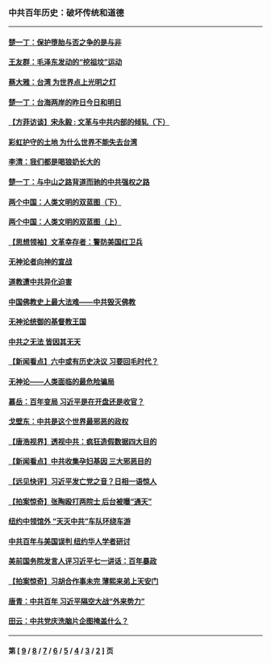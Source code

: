 ### 中共百年历史：破坏传统和道德
---
#### [楚一丁：保护堕胎与否之争的是与非](../../pages/nf1176114/n13815642.md?12130430) 
#### [王友群：毛泽东发动的“挖祖坟”运动](../../pages/nf1176114/n13723639.md?12130430) 
#### [蔡大雅：台湾 为世界点上光明之灯](../../pages/nf1176114/n13531530.md?12130430) 
#### [楚一丁：台海两岸的昨日今日和明日](../../pages/nf1176114/n13531468.md?12130430) 
#### [【方菲访谈】宋永毅 : 文革与中共内部的倾轧（下）](../../pages/nf1176114/n13486836.md?12130430) 
#### [彩虹护守的土地 为什么世界不能失去台湾](../../pages/nf1176114/n13476849.md?12130430) 
#### [李清：我们都是喝狼奶长大的](../../pages/nf1176114/n13471478.md?12130430) 
#### [楚一丁：与中山之路背道而驰的中共强权之路](../../pages/nf1176114/n13437270.md?12130430) 
#### [两个中国：人类文明的双蓝图（下）](../../pages/nf1176114/n13423132.md?12130430) 
#### [两个中国：人类文明的双蓝图（上）](../../pages/nf1176114/n13422687.md?12130430) 
#### [【思想领袖】文革幸存者：警防美国红卫兵](../../pages/nf1176114/n13339289.md?12130430) 
#### [无神论者向神的宣战](../../pages/nf1176114/n13281535.md?12130430) 
#### [道教遭中共异化迫害](../../pages/nf1176114/n13281463.md?12130430) 
#### [中国佛教史上最大法难——中共毁灭佛教](../../pages/nf1176114/n13281397.md?12130430) 
#### [无神论统御的基督教王国](../../pages/nf1176114/n13281280.md?12130430) 
#### [中共之无法 皆因其无天](../../pages/nf1176114/n13281088.md?12130430) 
#### [【新闻看点】六中或有历史决议 习要回毛时代？](../../pages/nf1176114/n13222895.md?12130430) 
#### [无神论——人类面临的最危险骗局](../../pages/nf1176114/n13196137.md?12130430) 
#### [慕岳：百年变局 习近平是在开盘还是收官？](../../pages/nf1176114/n13206516.md?12130430) 
#### [戈壁东：中共是这个世界最邪恶的政权](../../pages/nf1176114/n13085641.md?12130430) 
#### [【唐浩视界】透视中共：疯狂造假数据四大目的](../../pages/nf1176114/n13080590.md?12130430) 
#### [【新闻看点】中共收集孕妇基因 三大邪恶目的](../../pages/nf1176114/n13077182.md?12130430) 
#### [【远见快评】习近平发亡党之音？日相一语惊人](../../pages/nf1176114/n13074809.md?12130430) 
#### [【拍案惊奇】张陶殴打两院士 后台被曝“通天”](../../pages/nf1176114/n13070496.md?12130430) 
#### [纽约中领馆外 “天灭中共”车队环绕车游](../../pages/nf1176114/n13070693.md?12130430) 
#### [中共百年与美国误判 纽约华人学者研讨](../../pages/nf1176114/n13067969.md?12130430) 
#### [美前国务院发言人评习近平七一讲话：百年暴政](../../pages/nf1176114/n13066986.md?12130430) 
#### [【拍案惊奇】习胡合作事未完 薄熙来弟上天安门](../../pages/nf1176114/n13065867.md?12130430) 
#### [唐青：中共百年 习近平隔空大战“外来势力”](../../pages/nf1176114/n13065976.md?12130430) 
#### [田云：中共党庆洗脑片企图掩盖什么？](../../pages/nf1176114/n13064395.md?12130430) 

---
#### 第 [ [9](./9.md?12130430) / [8](./8.md?12130430) / [7](./7.md?12130430) / [6](./6.md?12130430) / [5](./5.md?12130430) / [4](./4.md?12130430) / [3](./3.md?12130430) / [2](./2.md?12130430) ] 页
